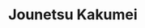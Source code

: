 --- 
title: "Jounetsu Kakumei"
publishdate: "2019-2-19T16:48:46+02:00"
src: "https://365manga.net/manga/jounetsu-kakumei"
image: "https://data.365manga.net/images/thumbnails/30496-jounetsu-kakumei.jpg"
description: " Jounetsu Kakumei From Nakama: Goutokuji's problem is this: he goes on a rampage every time he gets excited. When it comes to doing H stuff, he might hurt his loving lover, Kitami! Although he desperately holds his passionate heart in check, one night, Kitami confesses that he wants to do it with Goutokuji!? A state of emergency appears for sexy salarymen! Rainbow Record The outgoing Takashi and…"
---